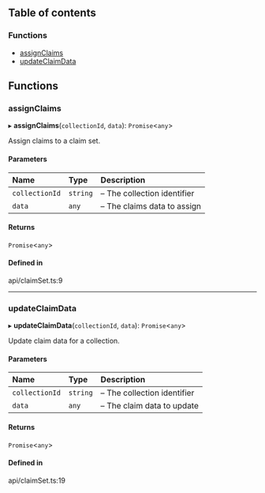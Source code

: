## Table of contents

### Functions

- [assignClaims](claimSet.md#assignclaims)
- [updateClaimData](claimSet.md#updateclaimdata)

## Functions

### assignClaims

▸ **assignClaims**(`collectionId`, `data`): `Promise`\<`any`\>

Assign claims to a claim set.

#### Parameters

| Name | Type | Description |
| :------ | :------ | :------ |
| `collectionId` | `string` | – The collection identifier |
| `data` | `any` | – The claims data to assign |

#### Returns

`Promise`\<`any`\>

#### Defined in

api/claimSet.ts:9

___

### updateClaimData

▸ **updateClaimData**(`collectionId`, `data`): `Promise`\<`any`\>

Update claim data for a collection.

#### Parameters

| Name | Type | Description |
| :------ | :------ | :------ |
| `collectionId` | `string` | – The collection identifier |
| `data` | `any` | – The claim data to update |

#### Returns

`Promise`\<`any`\>

#### Defined in

api/claimSet.ts:19
